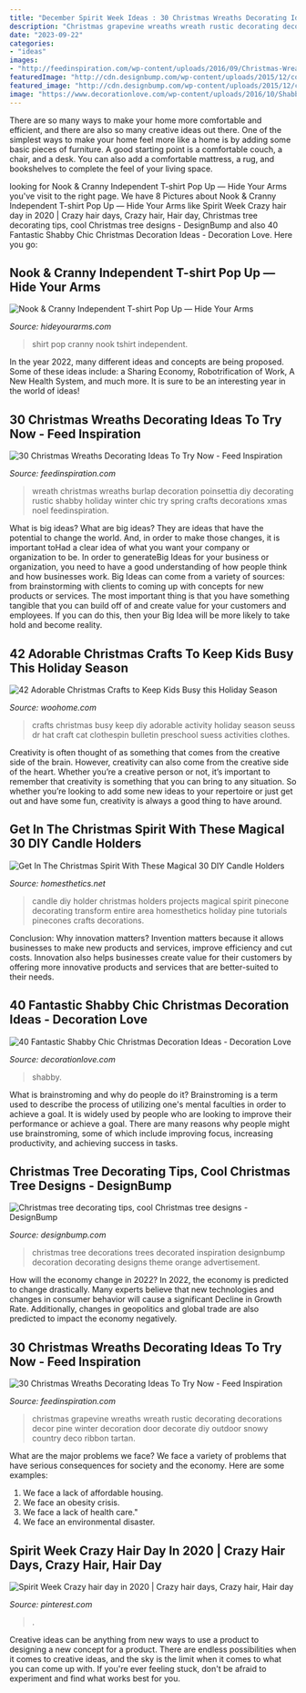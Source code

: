 ```yaml
---
title: "December Spirit Week Ideas : 30 Christmas Wreaths Decorating Ideas To Try Now"
description: "Christmas grapevine wreaths wreath rustic decorating decorations decor pine winter decoration door decorate diy outdoor snowy country deco ribbon tartan"
date: "2023-09-22"
categories:
- "ideas"
images:
- "http://feedinspiration.com/wp-content/uploads/2016/09/Christmas-Wreath-Decoration-Ideas.jpg"
featuredImage: "http://cdn.designbump.com/wp-content/uploads/2015/12/colorful-christmas-trees-inspiration-3.jpg"
featured_image: "http://cdn.designbump.com/wp-content/uploads/2015/12/colorful-christmas-trees-inspiration-3.jpg"
image: "https://www.decorationlove.com/wp-content/uploads/2016/10/Shabby-Chic-Fine-Design.jpg"
---
```



There are so many ways to make your home more comfortable and efficient, and there are also so many creative ideas out there. One of the simplest ways to make your home feel more like a home is by adding some basic pieces of furniture. A good starting point is a comfortable couch, a chair, and a desk. You can also add a comfortable mattress, a rug, and bookshelves to complete the feel of your living space.

	

		
looking for Nook &amp; Cranny Independent T-shirt Pop Up — Hide Your Arms you've visit to the right page. We have 8 Pictures about Nook &amp; Cranny Independent T-shirt Pop Up — Hide Your Arms like Spirit Week Crazy hair day in 2020 | Crazy hair days, Crazy hair, Hair day, Christmas tree decorating tips, cool Christmas tree designs - DesignBump and also 40 Fantastic Shabby Chic Christmas Decoration Ideas - Decoration Love. Here you go:
		
    
## Nook &amp; Cranny Independent T-shirt Pop Up — Hide Your Arms

<img loading=lazy src="http://hideyourarms.com/wp-content/uploads/2014/12/bearhug-nook-cranny-tshirt-popup.jpg" onerror="this.onerror=null;this.src='https://tse3.mm.bing.net/th?id=OIP.3nfzjTiza00waj_joDWCzwHaHa&amp;pid=15.1';" alt="Nook &amp; Cranny Independent T-shirt Pop Up — Hide Your Arms">

_Source: hideyourarms.com_

>shirt pop cranny nook tshirt independent. 

	

In the year 2022, many different ideas and concepts are being proposed. Some of these ideas include: a Sharing Economy, Robotrification of Work, A New Health System, and much more. It is sure to be an interesting year in the world of ideas!

    
## 30 Christmas Wreaths Decorating Ideas To Try Now - Feed Inspiration

<img loading=lazy src="http://feedinspiration.com/wp-content/uploads/2016/09/Christmas-Wreath-Decoration-Ideas.jpg" onerror="this.onerror=null;this.src='https://tse2.mm.bing.net/th?id=OIP.AK_q8WJMGbhs1o4SVP9WCQHaLH&amp;pid=15.1';" alt="30 Christmas Wreaths Decorating Ideas To Try Now - Feed Inspiration">

_Source: feedinspiration.com_

>wreath christmas wreaths burlap decoration poinsettia diy decorating rustic shabby holiday winter chic try spring crafts decorations xmas noel feedinspiration. 

	

What is big ideas?
What are big ideas? They are ideas that have the potential to change the world. And, in order to make those changes, it is important toHad a clear idea of what you want your company or organization to be.  In order to generateBig Ideas for your business or organization, you need to have a good understanding of how people think and how businesses work. Big Ideas can come from a variety of sources: from brainstorming with clients to coming up with concepts for new products or services.
The most important thing is that you have something tangible that you can build off of and create value for your customers and employees. If you can do this, then your Big Idea will be more likely to take hold and become reality.

    
## 42 Adorable Christmas Crafts To Keep Kids Busy This Holiday Season

<img loading=lazy src="http://www.woohome.com/wp-content/uploads/2013/12/Christmas-crafts-to-Keep-Kids-busy-13.jpg" onerror="this.onerror=null;this.src='https://tse2.mm.bing.net/th?id=OIP.RjChUsltEvYlcazDXXYa1QHaHa&amp;pid=15.1';" alt="42 Adorable Christmas Crafts to Keep Kids Busy this Holiday Season">

_Source: woohome.com_

>crafts christmas busy keep diy adorable activity holiday season seuss dr hat craft cat clothespin bulletin preschool suess activities clothes. 

	

Creativity is often thought of as something that comes from the creative side of the brain. However, creativity can also come from the creative side of the heart. Whether you’re a creative person or not, it’s important to remember that creativity is something that you can bring to any situation. So whether you’re looking to add some new ideas to your repertoire or just get out and have some fun, creativity is always a good thing to have around.

    
## Get In The Christmas Spirit With These Magical 30 DIY Candle Holders

<img loading=lazy src="http://cdn.homesthetics.net/wp-content/uploads/2014/11/Get-In-The-Christmas-Spirit-With-These-Magical-DIY-Candle-Holders-Projects-homesthetics-22.jpg" onerror="this.onerror=null;this.src='https://tse2.mm.bing.net/th?id=OIP.OEtcLzfiEQxPG8xQvMWZwQHaMv&amp;pid=15.1';" alt="Get In The Christmas Spirit With These Magical 30 DIY Candle Holders">

_Source: homesthetics.net_

>candle diy holder christmas holders projects magical spirit pinecone decorating transform entire area homesthetics holiday pine tutorials pinecones crafts decorations. 

	

Conclusion: Why innovation matters?
Invention matters because it allows businesses to make new products and services, improve efficiency and cut costs. Innovation also helps businesses create value for their customers by offering more innovative products and services that are better-suited to their needs.

    
## 40 Fantastic Shabby Chic Christmas Decoration Ideas - Decoration Love

<img loading=lazy src="https://www.decorationlove.com/wp-content/uploads/2016/10/Shabby-Chic-Fine-Design.jpg" onerror="this.onerror=null;this.src='https://tse1.mm.bing.net/th?id=OIP.sdQrC-v3wr8mWTx6KQctUAHaJ3&amp;pid=15.1';" alt="40 Fantastic Shabby Chic Christmas Decoration Ideas - Decoration Love">

_Source: decorationlove.com_

>shabby. 

	

What is brainstroming and why do people do it?
Brainstroming is a term used to describe the process of utilizing one's mental faculties in order to achieve a goal. It is widely used by people who are looking to improve their performance or achieve a goal. There are many reasons why people might use brainstroming, some of which include improving focus, increasing productivity, and achieving success in tasks.

    
## Christmas Tree Decorating Tips, Cool Christmas Tree Designs - DesignBump

<img loading=lazy src="http://cdn.designbump.com/wp-content/uploads/2015/12/colorful-christmas-trees-inspiration-3.jpg" onerror="this.onerror=null;this.src='https://tse3.mm.bing.net/th?id=OIP.N1og3GtzU7xC9uxiiWeZqgHaLG&amp;pid=15.1';" alt="Christmas tree decorating tips, cool Christmas tree designs - DesignBump">

_Source: designbump.com_

>christmas tree decorations trees decorated inspiration designbump decoration decorating designs theme orange advertisement. 

	

How will the economy change in 2022?
In 2022, the economy is predicted to change drastically. Many experts believe that new technologies and changes in consumer behavior will cause a significant Decline in Growth Rate. Additionally, changes in geopolitics and global trade are also predicted to impact the economy negatively.

    
## 30 Christmas Wreaths Decorating Ideas To Try Now - Feed Inspiration

<img loading=lazy src="http://feedinspiration.com/wp-content/uploads/2016/09/decorate-a-grapevine-wreath.jpg" onerror="this.onerror=null;this.src='https://tse1.mm.bing.net/th?id=OIP.T3W6ExKZLybqKIpxi7HnJgHaLH&amp;pid=15.1';" alt="30 Christmas Wreaths Decorating Ideas To Try Now - Feed Inspiration">

_Source: feedinspiration.com_

>christmas grapevine wreaths wreath rustic decorating decorations decor pine winter decoration door decorate diy outdoor snowy country deco ribbon tartan. 

	

What are the major problems we face?
We face a variety of problems that have serious consequences for society and the economy. Here are some examples:
1. We face a lack of affordable housing. 
2. We face an obesity crisis. 
3. We face a lack of health care." 
4. We face an environmental disaster.

    
## Spirit Week Crazy Hair Day In 2020 | Crazy Hair Days, Crazy Hair, Hair Day

<img loading=lazy src="https://i.pinimg.com/736x/69/ac/54/69ac5490691b28ac859e423ec6c28ae3.jpg" onerror="this.onerror=null;this.src='https://tse1.mm.bing.net/th?id=OIP.LyHMJOA4zUt69BnBEXk5RAHaJ3&amp;pid=15.1';" alt="Spirit Week Crazy hair day in 2020 | Crazy hair days, Crazy hair, Hair day">

_Source: pinterest.com_

>. 

	

Creative ideas can be anything from new ways to use a product to designing a new concept for a product. There are endless possibilities when it comes to creative ideas, and the sky is the limit when it comes to what you can come up with. If you're ever feeling stuck, don't be afraid to experiment and find what works best for you.

